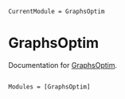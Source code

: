 ```@meta
CurrentModule = GraphsOptim
```

# GraphsOptim

Documentation for [GraphsOptim](https://github.com/gdalle/GraphsOptim.jl).

```@index
```

```@autodocs
Modules = [GraphsOptim]
```
